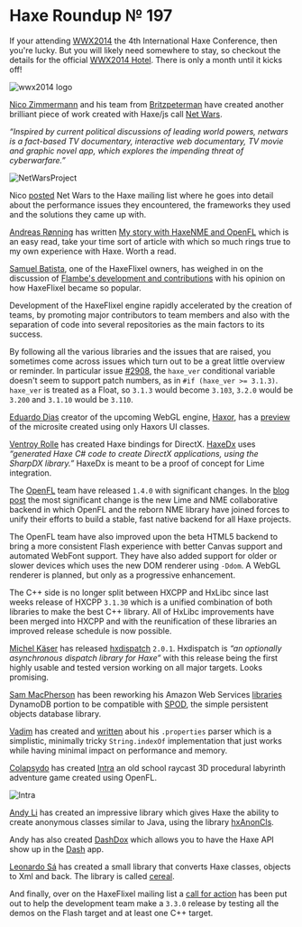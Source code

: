 [_template]: roundup.html
# Haxe Roundup № 197

If your attending [WWX2014] the 4th International Haxe Conference, then you're lucky.
But you will likely need somewhere to stay, so checkout the details for the official
[WWX2014 Hotel]. There is only a month until it kicks off!

![wwx2014 logo]

[Nico Zimmermann][g+ 1] and his team from [Britzpeterman] have created another brilliant
piece of work created with Haxe/js call [Net Wars]. 

_“Inspired by current political discussions of leading world powers, netwars is a
fact-based TV documentary, interactive web documentary, TV movie and graphic novel 
app, which explores the impending threat of cyberwarfare.”_

![NetWarsProject]

Nico [posted][l 1] Net Wars to the Haxe mailing list where he goes into detail about 
the performance issues they encountered, the frameworks they used and the solutions
they came up with.

[Andreas Rønning][tw 1] has written [My story with HaxeNME and OpenFL][l 2] which is an
easy read, take your time sort of article with which so much rings true to my own
experience with Haxe. Worth a read.

[Samuel Batista][gh 1], one of the HaxeFlixel owners, has weighed in on the discussion
of [Flambe's development and contributions][l 3] with his opinion on how HaxeFlixel 
became so popular.

Development of the HaxeFlixel engine rapidly accelerated by the creation of teams, 
by promoting major contributors to team members and also with the separation of 
code into several repositories as the main factors to its success.

By following all the various libraries and the issues that are raised, you sometimes
come across issues which turn out to be a great little overview or reminder. In
particular issue [#2908], the `haxe_ver` conditional variable doesn't seem to support
patch numbers, as in `#if (haxe_ver >= 3.1.3)`. `haxe_ver` is treated as a Float, so
`3.1.3` would become `3.103`, `3.2.0` would be `3.200` and `3.1.10` would be `3.110`.

[Eduardo Dias][tw 2] creator of the upcoming WebGL engine, [Haxor][tw 3], has a
[preview][l 4] of the microsite created using only Haxors UI classes.

[Ventroy Rolle][gh 2] has created Haxe bindings for DirectX. [HaxeDx] uses _“generated
Haxe C# code to create DirectX applications, using the SharpDX library.”_ HaxeDx is
meant to be a proof of concept for Lime integration.

The [OpenFL][tw 4] team have released `1.4.0` with significant changes. In the 
[blog post][l 5] the most significant change is the new Lime and NME collaborative
backend in which OpenFL and the reborn NME library have joined forces to unify their
efforts to build a stable, fast native backend for all Haxe projects.

The OpenFL team have also improved upon the beta HTML5 backend to bring a more
consistent Flash experience with better Canvas support and automated WebFont support.
They have also added support for older or slower devices which uses the new DOM
renderer using `-Ddom`. A WebGL renderer is planned, but only as a progressive
enhancement.

The C++ side is no longer split between HXCPP and HxLibc since last weeks release
of HXCPP `3.1.30` which is a unified combination of both libraries to make the best
C++ library. All of HxLibc improvements have been merged into HXCPP and with the reunification
of these libraries an improved release schedule is now possible.

[Michel Käser][tw 5] has released [hxdispatch][l 6] `2.0.1`. Hxdispatch is _“an
optionally asynchronous dispatch library for Haxe”_ with this release being the
first highly usable and tested version working on all major targets. Looks promising.

[Sam MacPherson][gh 3] has been reworking his Amazon Web Services [libraries][l 7]
DynamoDB portion to be compatible with [SPOD], the simple persistent objects database
library.

[Vadim][gh 4] has created and [written][l 9] about his `.properties` parser which is a
simplistic, minimally tricky `String.indexOf` implementation that just works while
having minimal impact on performance and memory.

[Colapsydo][tw 6] has created [Intra][l 8] an old school raycast 3D procedural
labyrinth adventure game created using OpenFL.

![Intra]

[Andy Li][gh 5] has created an impressive library which gives Haxe the ability to
create anonymous classes similar to Java, using the library [hxAnonCls].

Andy has also created [DashDox] which allows you to have the Haxe API show up in
the [Dash] app.

[Leonardo Sá][gh 6] has created a small library that converts Haxe classes, objects
to Xml and back. The library is called [cereal].

And finally, over on the HaxeFlixel mailing list a [call for action][l 10] has been
put out to help the development team make a `3.3.0` release by testing all the 
demos on the Flash target and at least one C++ target.

[g+ 1]: https://plus.google.com/109633733391503440565/posts "+Nico Zimmermann"

[tw 1]: https://github.com/sunjammer "@sunjammer"
[tw 2]: https://twitter.com/EduardoDias "@EduardoDias"
[tw 3]: https://twitter.com/HaxorEngine "@HaxorEngine"
[tw 4]: https://twitter.com/Open_FL "@OpenFL"
[tw 5]: https://twitter.com/frontenderch "@frontenderch"
[tw 6]: https://twitter.com/Colapsydo "@Colapsydo"
	
[gh 1]: https://github.com/gamedevsam "@gamedevsam"
[gh 2]: https://github.com/kidveno "@kidveno"
[gh 3]: https://github.com/Blank101 "@Blank101"
[gh 4]: https://github.com/YellowAfterlife "@YellowAfterlife"
[gh 5]: https://github.com/andyli "@andyli"
[gh 6]: https://github.com/submain "@submain"

[l 1]: https://groups.google.com/forum/#!msg/haxelang/zh9GZPg1-Sk/dRHEZNeoDAIJ "Haxe Success Story - Netwars"
[l 2]: http://www.doomsday.no/articles/apr192014.html "My story with HaxeNME and OpenFL"
[l 3]: https://groups.google.com/forum/#!msg/flambe/MFrMuoXxnss/8w9DTcDVymMJ "Flambe development and contributions"
[l 4]: https://twitter.com/HaxorEngine/status/457576634262884352/photo/1 "Haxor Micro site preview"
[l 5]: http://www.openfl.org/blog/2014/04/22/openfl-1-4-release/ "OpenFL 1.4 Release"
[l 6]: https://github.com/MaddinXx/hxdispatch/tree/master "hxdispatch on Github"
[l 7]: https://github.com/Blank101/haxe-aws "haxe-aws on Github"
[l 8]: http://digilander.libero.it/Colapsydo/games/intra/Intra.html "Intra"
[l 9]: http://yal.cc/haxe-simplistic-properties-parser/ "Haxe: Simplistic .properties parser"
[l 10]: https://groups.google.com/forum/#!topic/haxeflixel/oCDxT96GB78 "Help us get 3.3.0 released!"

[wwx2014]: http://wwx.silexlabs.org/2014/ "World Wide Haxe Conferenece 2014"
[wwx2014 hotel]: https://groups.google.com/forum/#!msg/haxelang/sGsZNfXdoAw/5mq8UldAFmoJ "Official WWX2014 Hotel"
[wwx2014 logo]: /img/wwx2014-logo.png "World Wide Haxe Conference 2014"
[Britzpeterman]: http://www.britzpetermann.com/ "Britzpeterman | Studio for Design & Code"
[Net Wars]: http://www.netwars-project.com/webdoc
[NetWarsProject]: /img/Bl5DTmyCUAAiNC7.png "NetWars Project"
[#2908]: https://github.com/HaxeFoundation/haxe/issues/2908 "haxe_ver doesn't seem to support patch number"
[spod]: http://haxe.org/manual/spod "Haxe SPOD library"
[intra]: /img/BktMG04IgAAu8Bo.jpg "Intra"
[hxAnonCls]: https://github.com/andyli/hxAnonCls "hxAnonCls on Github"
[DashDox]: https://github.com/andyli/DashDox "DashDox on Github"
[Dash]: http://kapeli.com/dash "Dash - Documentation Browser"
[cereal]: https://github.com/submain/cereal "cereal on Github"
[haxedx]: https://github.com/kidveno/HaxeDx "HaxeDx on Github"


